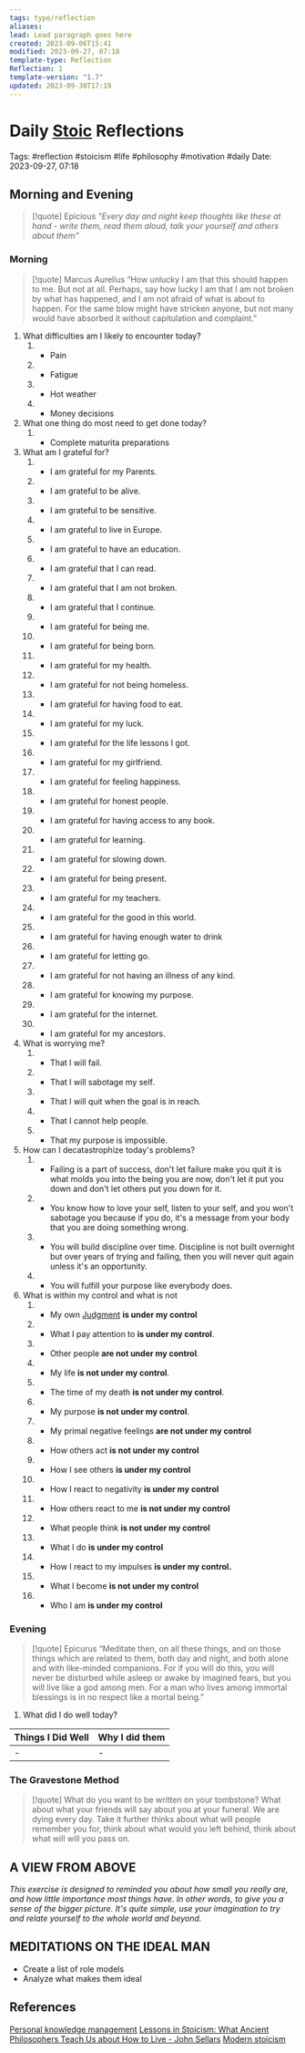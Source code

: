 ```yaml
---
tags: type/reflection
aliases: 
lead: Lead paragraph goes here
created: 2023-09-06T15:41
modified: 2023-09-27, 07:18
template-type: Reflection
Reflection: 1
template-version: "1.7"
updated: 2023-09-30T17:19
---
```



# Daily [Stoic](Stoicism.md) Reflections

Tags:  #reflection #stoicism #life #philosophy #motivation #daily 
Date: 2023-09-27, 07:18

## Morning and Evening

> [!quote] Epicious 
> _"Every day and night keep thoughts like these at hand - write them, read them aloud, talk your yourself and others about them"_


### Morning

> [!quote] Marcus Aurelius
> “How unlucky I am that this should happen to me. But not at all. Perhaps, say how lucky I am that I am not broken by what has happened, and I am not  afraid of what is about to happen. For the same blow might have stricken anyone, but not many would have absorbed it without capitulation and complaint.”

1. What difficulties am I likely to encounter today?
	1. - Pain 
	2. - Fatigue 
	3. - Hot weather 
	4. - Money decisions 
2. What one thing do most need to get done today?
	1. - Complete maturita preparations 
3. What am I grateful for?
	1. - I am grateful for my Parents.
	2. - I am grateful to be alive.
	3. - I am grateful to be sensitive. 
	4. - I am grateful to live in Europe.
	5. - I am grateful to have an education.
	6. - I am grateful that I can read.
	7. - I am grateful that I am not broken.
	8. - I am grateful that I continue.
	9. - I am grateful for being me.
	10. - I am grateful for being born.
	11. - I am grateful for my health.
	12. - I am grateful for not being homeless.
	13. - I am grateful for having food to eat.
	14. - I am grateful for my luck.
	15. - I am grateful for the life lessons I got.
	16. - I am grateful for my girlfriend. 
	17.  - I am grateful for feeling happiness. 
	18. - I am grateful for honest people. 
	19. - I am grateful for having access to any book.
	20. - I am grateful for learning.
	21. - I am grateful for slowing down.
	22. - I am grateful for being present.
	23. - I am grateful for my teachers.
	24. - I am grateful for the good in this world.
	25. - I am grateful for having enough water to drink
	26. - I am grateful for letting go.
	27. - I am grateful for not having an illness of any kind.
	28. - I am grateful for knowing my purpose.
	29. - I am grateful for the internet. 
	30. - I am grateful for my ancestors. 
4. What is worrying me?
	1. - That I will fail.
	2. - That I will sabotage my self.
	3. - That I will quit when the goal is in reach.
	4. - That I cannot help people.
	5. - That my purpose is impossible. 
5. How can I decatastrophize today's problems?
	1. - Failing is a part of success, don't let failure make you quit it is what molds you into the being you are now, don't let it put you down and don't let others put you down for it. 
	2. - You know how to love your self, listen to your self, and you won't sabotage you because if you do, it's a message from your body that you are doing something wrong.
	3. - You will build discipline over time. Discipline is not built overnight but over years of trying and failing, then you will never quit again unless it's an opportunity. 
	4. - You will fulfill your purpose like everybody does. 
6. What is within my control and what is not
	1. - My own [Judgment](Control%20Over%20Judgment.md) **is under my control**
	2. - What I pay attention to **is under my control**.
	3. - Other people **are not under my control**.
	4. - My life **is not under my control**.
	5. - The time of my death **is not under my control**.
	6. - My purpose **is not under my control**.
	7. - My primal negative feelings **are not under my control**
	8. - How others act **is not under my control**
	9. - How I see others **is under my control**
	10. - How I react to negativity **is under my control**
	11. - How others react to me **is not under my control**
	12. - What people think **is not under my control**
	13. - What I do **is under my control**
	14. - How I react to my impulses **is under my control.**
	15. - What I become **is not under my control**
	16. - Who I am **is under my control**

### Evening

> [!quote]  Epicurus
> “Meditate then, on all these things, and on those things which are related to them, both day and night, and both alone and with like-minded companions. For if you will do this, you will never be disturbed while asleep or awake by imagined fears, but you will live like a god among men. For a man who lives among immortal blessings is in no respect like a mortal being.”

1. What did I do well today?

| Things I Did Well | Why I did them |
| ------------------- | ---------------- |
| -                 | -              |

### The Gravestone Method

> [!quote]
> What do you want to be written on your tombstone? What about what your friends will say about you at your funeral. We are dying every day. Take it further thinks about what will people remember you for, think about what would you left behind, think about what will will you pass on.

## A VIEW FROM ABOVE

_This exercise is designed to reminded you about how small you really are, and how little importance most things have. In other words, to give you a sense of the bigger picture. It's quite simple, use your imagination to try and relate yourself to the whole world and beyond._

## MEDITATIONS ON THE IDEAL MAN

- Create a list of role models 
- Analyze what makes them ideal 

## References

[Personal knowledge management](Personal%20knowledge%20management.md)
[Lessons in Stoicism: What Ancient Philosophers Teach Us about How to Live - John Sellars](https://books.google.cz/books/about/Lessons_in_Stoicism.html?id=ky84zQEACAAJ&redir_esc=y)
[Modern stoicism](https://modernstoicism.com/)


